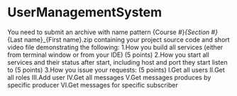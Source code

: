 # UserManagementSystem

You need to submit an archive with name pattern {Course #}_{Section #}_{Last name}_{First name}.zip containing your project source code and short video file demonstrating the following:
1.How you build all services (either from terminal window or from your IDE) (5 points)
2.How you start all services and their status after start, including host and port they start listen to (5 points)
3.How you issue your requests: (5 points)
I.Get all users
II.Get all roles
III.Add user
IV.Get all messages
V.Get messages produces by specific producer
VI.Get messages for specific subscriber
